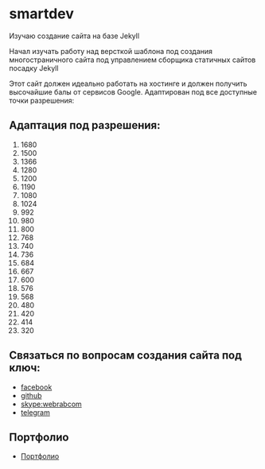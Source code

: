 # smartdev

Изучаю создание сайта на базе Jekyll

Начал изучать работу над версткой шаблона под создания многостраничного сайта под управлением сборщика статичных сайтов посадку Jekyll

Этот сайт должен идеально работать на хостинге и должен получить высочайшие балы от сервисов Google. Адаптирован под все доступные точки разрешения:

## Адаптация под разрешения:

1.  1680
2.  1500
3.  1366
4.  1280
5.  1200
6.  1190
7.  1080
8.  1024
9.   992
10.  980
11.  800
12.  768
13.  740
14.  736
15.  684
16.  667
17.  600
18.  576
19.  568
20.  480
21.  420
22.  414
23.  320

## Связаться по вопросам создания сайта под ключ:

* [facebook](https://www.facebook.com/frontendercode)
* [github](https://github.com/frontend-coder)
* [skype:webrabcom](href="skype:webrabcom")
* [telegram](https://t.me/frontendcoder)

## Портфолио
* [Портфолио](https://frontend-coder.github.io)